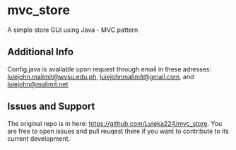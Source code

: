 # mvc_store
 A simple store GUI using Java - MVC pattern

## Additional Info
Config.java is available upon request through email in these adresses: luiejohn.malimit@wvsu.edu.ph, luiejohnmalimit@gmail.com, and luiejohn@malimit.net

## Issues and Support
The original repo is in here: https://github.com/Luieka224/mvc_store. You are free to open issues and pull reuqest there if you want to contribute to its current development.
